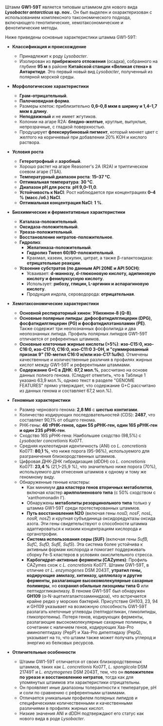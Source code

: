 Штамм **GW1-59T** является типовым штаммом для нового вида ***Lysobacter antarcticus* sp. nov.**. Он был выделен и охарактеризован с использованием комплексного таксономического подхода, включающего генотипические, хемотаксономические и фенотипические методы.

Ниже приведены основные характеристики штамма GW1-59T:

*   **Классификация и происхождение**
    *   Принадлежит к роду *Lysobacter*.
    *   Изолирован из **прибрежного отложения** (осадка), собранного на глубине **95 м** в районе **Китайской станции «Великая стена» в Антарктиде**. Это первый новый вид *Lysobacter*, полученный из полярной морской среды.

*   **Морфологические характеристики**
    *   **Грам-отрицательный**.
    *   **Палочковидная форма**.
    *   Размеры клеток: приблизительно **0,6–0,8 мкм в ширину и 1,4–1,7 мкм в длину**.
    *   **Неподвижный** и не имеет жгутиков.
    *   Колонии на агаре R2A: **бледно-желтые**, круглые, выпуклые, непрозрачные, с гладкой поверхностью.
    *   Продуцирует **флексирубиновый пигмент**, который меняет цвет с желтого на коричневый при добавлении 20% KOH и кислого раствора.

*   **Условия роста**
    *   **Гетеротрофный** и **аэробный**.
    *   Хорошо растет на агаре Reasoner's 2A (R2A) и триптическом соевом агаре (TSA).
    *   **Температурный диапазон роста**: **15–37 °C**.
    *   **Оптимальная температура**: **30 °C**.
    *   **Диапазон pH для роста**: **pH 9,0–11,0**.
    *   **Устойчивость к NaCl**: Рост наблюдается при концентрациях **0–4 % (масс./об.) NaCl**.
    *   **Оптимальная концентрация NaCl**: **1 %**.

*   **Биохимические и ферментативные характеристики**
    *   **Каталаза-положительный**.
    *   **Оксидаза-положительный**.
    *   **Уреаза-положительный**.
    *   **Восстановление нитратов-положительное**.
    *   **Гидролиз**:
        *   **Желатиназа-положительный**.
        *   **Гидролиз Tween 60/80-положительный**.
        *   Крахмал, казеин, эскулин, цитрат, а также β-галактозидаза: **отрицательные реакции**.
    *   **Усвоение субстратов (по данным API 20NE и API 50CH)**:
        *   Усваивает: **d-маннозу, d-глюконовую кислоту, адипиновую кислоту и фенилуксусную кислоту**.
        *   Использует: **рибозу, глицин, L-аргинин и аспарагиновую кислоту**.
        *   Продукция индола, сероводорода: **отрицательная**.

*   **Хемотаксономические характеристики**
    *   **Основной респираторный хинон**: **Убихинон-8 (Q-8)**.
    *   **Основные полярные липиды**: **дифосфатидилглицерин (DPG), фосфатидилглицерин (PG) и фосфатидилэтаноламин (PE)**. Также содержит три неопознанных фосфолипида и два неопознанных липида. Профиль полярных липидов GW1-59T отличается от референтных штаммов.
    *   **Основные клеточные жирные кислоты (>5%)**: **изо-C15:0, изо-C16:0, изо-C17:0, C16:0, изо-C11:0 3-OH, и "суммированный признак 9" (10-метил C16:0 и/или изо-C17:1ω9c)**. Отмечены качественные и количественные различия в профилях жирных кислот между GW1-59T и референтными штаммами.
    *   **Содержание G+C в ДНК**: **67,2 мол.%**, рассчитано на основе данных полного генома. (Следует отметить, что в Таблице 1 указано 63,9 мол.%, однако текст в разделе "GENOME FEATURES" прямо утверждает, что содержание G+C рассчитано из данных генома и составляет 67,2 мол.%).

*   **Геномные характеристики**
    *   Размер чернового генома: **2,8 Мб** с **шестью контигами**.
    *   Количество кодирующих последовательностей (CDS): **2487**, что составляет 90,1% от общего генома.
    *   РНК-гены: **46 тРНК-генов, один 5S рРНК-ген, один 16S рРНК-ген и один 23S рРНК-ген**.
    *   Сходство 16S рРНК-гена: Наибольшее сходство (98,5%) с *Lysobacter concretionis* Ko07T.
    *   Средняя нуклеотидная идентичность (ANI) со *L. concretionis* Ko07T: **80,1 %**, что ниже порога (95-96%), используемого для разграничения близкородственных штаммов.
    *   Цифровая ДНК-ДНК гибридизация (dDDH) со *L. concretionis* Ko07T: **23,4 %** (21,1–25,9 %), что значительно ниже порога (70%), используемого для отнесения штаммов к одному и тому же геномному виду.
    *   Обнаруженные генные кластеры:
        *   Как минимум **два кластера генов вторичных метаболитов**, включая кластер **арилполиенового типа** (с 50% сходством с 'xanthomonadin I').
        *   Обнаружены **метаболиты резорцинольного типа** только у штамма GW1-59T среди протестированных штаммов.
        *   **Путь восстановления N2O** (включая гены *nosD, nosF, nosL, nosR, nosZ*) и крупная субъединица оксидоредуктазы оксида азота. Эти гены свидетельствуют о способности штамма адаптироваться к низким концентрациям кислорода и органотрофии.
        *   **Система использования серы (SUF)** (включая гены *SufB, SufC, SufD, SufE, SufS*). Эта система более устойчива к активным формам кислорода и помогает поддерживать сборку Fe-S кластеров в условиях окислительного стресса.
        *   **Карбогидрат-активные ферменты (CAZymes)**: Профиль CAZymes схож с *L. concretionis* Ko07T. Штамм GW1-59T, в отличие от *L. enzymogenes* DSM 2043T, **утратил гены, кодирующие амилазу, хитиназу, целлюлазу и другие ферменты, разлагающие высокомолекулярные сахарные полимеры**, но **сохранил обильные лизоцимы типа G** или пептидогликанлиазу. В геноме GW1-59T был обнаружен **GH109** (α-N-ацетилгалактозаминидаза), что встречается крайне редко у морских бактерий. Присутствие GH103, 23, 94 и GH109 указывает на возможную способность GW1-59T разлагать клеточные углеводы (пептидогликан, гликолипиды, гликопротеины). Потеря генов, кодирующих ферменты, разлагающие высокомолекулярные сахарные полимеры, в сочетании с наличием генов, кодирующих Xaa-Pro аминопептидазу (PepP) и Xaa-Pro дипептидазу (PepQ), указывает на то, что штамм также может получать углерод и энергию из белковых ресурсов.

*   **Отличительные особенности**
    *   Штамм GW1-59T отличается от своих близкородственных штаммов, таких как *L. concretionis* Ko07T, *L. spongiicola* DSM 21749T и *L. enzymogenes* DSM 2043T, тем, что он **положителен по уреазе и восстановлению нитратов**, тогда как для упомянутых штаммов эти характеристики отрицательны.
    *   Он проявляет иные диапазоны толерантности к температуре, pH и соли по сравнению с референтными штаммами.
    *   Отличается уникальным профилем полярных липидов и специфическими количественными и качественными различиями в профилях жирных кислот.
    *   Низкие значения ANI и dDDH подтверждают его статус как нового вида в роде *Lysobacter*.